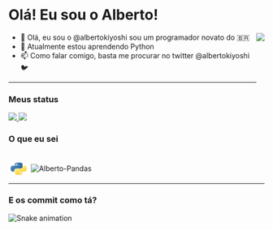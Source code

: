 # Olá! Eu sou o Alberto!
<img align='right' src="https://i.giphy.com/media/sULKEgDMX8LcI/giphy.webp"  height="100">


- 👋 Olá, eu sou o @albertokiyoshi sou um programador novato do 🇧🇷 
- 🌱 Atualmente estou aprendendo Python
- 📫 Como falar comigo, basta me procurar no twitter @albertokiyoshi 🐦

----
  
### Meus status

<div>
  <a href="https://github.com/albertokiyoshi">
    <img height="150em" src="https://github-readme-stats.vercel.app/api?username=albertokiyoshi&count_private=true&include_all_commits=true&show_icons=true&&theme=vision-friendly-dark&icon_color=FFB401&bg_color=8D0D22&hide_border=true"/>
    <img height="150em" src="https://github-readme-stats.vercel.app/api/top-langs/?username=albertokiyoshi&show_icons=true&&theme=vision-friendly-dark&icon_color=FFB401&bg_color=8D0D22&hide_border=true&layout=compact"/>
  </a>
</div>

### O que eu sei

<div dir="auto"><br>
  <img align="center" alt="Alberto-Python" height="30" width="40" src="https://raw.githubusercontent.com/devicons/devicon/master/icons/python/python-original.svg" style="max-width: 100%;">
  <img align="center" alt="Alberto-Pandas" height="30" width="40" src="https://cdn.jsdelivr.net/gh/devicons/devicon/icons/pandas/pandas-original.svg" style="max-width: 100%;">
</div>

----

### E os commit como tá?

![Snake animation](https://github.com/renatoljohn/renatoljohn/blob/output/github-contribution-grid-snake.svg)
